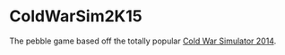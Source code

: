 # ColdWarSim2K15
The pebble game based off the totally popular [Cold War Simulator 2014](http://scratch.mit.edu/projects/21071972/).
